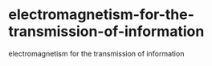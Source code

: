 # electromagnetism-for-the-transmission-of-information
electromagnetism for the transmission of information

